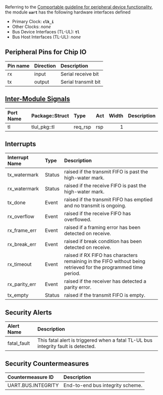 Referring to the [Comportable guideline for peripheral device functionality](https://opentitan.org/book/doc/contributing/hw/comportability), the module **`uart`** has the following hardware interfaces defined
- Primary Clock: **`clk_i`**
- Other Clocks: *none*
- Bus Device Interfaces (TL-UL): **`tl`**
- Bus Host Interfaces (TL-UL): *none*

## Peripheral Pins for Chip IO

| Pin name   | Direction   | Description         |
|:-----------|:------------|:--------------------|
| rx         | input       | Serial receive bit  |
| tx         | output      | Serial transmit bit |

## [Inter-Module Signals](https://opentitan.org/book/doc/contributing/hw/comportability/index.html#inter-signal-handling)

| Port Name   | Package::Struct   | Type    | Act   |   Width | Description   |
|:------------|:------------------|:--------|:------|--------:|:--------------|
| tl          | tlul_pkg::tl      | req_rsp | rsp   |       1 |               |

## Interrupts

| Interrupt Name   | Type   | Description                                                                                                    |
|:-----------------|:-------|:---------------------------------------------------------------------------------------------------------------|
| tx_watermark     | Status | raised if the transmit FIFO is past the high-water mark.                                                       |
| rx_watermark     | Status | raised if the receive FIFO is past the high-water mark.                                                        |
| tx_done          | Event  | raised if the transmit FIFO has emptied and no transmit is ongoing.                                            |
| rx_overflow      | Event  | raised if the receive FIFO has overflowed.                                                                     |
| rx_frame_err     | Event  | raised if a framing error has been detected on receive.                                                        |
| rx_break_err     | Event  | raised if break condition has been detected on receive.                                                        |
| rx_timeout       | Event  | raised if RX FIFO has characters remaining in the FIFO without being retrieved for the programmed time period. |
| rx_parity_err    | Event  | raised if the receiver has detected a parity error.                                                            |
| tx_empty         | Status | raised if the transmit FIFO is empty.                                                                          |

## Security Alerts

| Alert Name   | Description                                                                       |
|:-------------|:----------------------------------------------------------------------------------|
| fatal_fault  | This fatal alert is triggered when a fatal TL-UL bus integrity fault is detected. |

## Security Countermeasures

| Countermeasure ID   | Description                      |
|:--------------------|:---------------------------------|
| UART.BUS.INTEGRITY  | End-to-end bus integrity scheme. |

